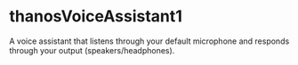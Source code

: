 # thanosVoiceAssistant1
A voice assistant that listens through your default microphone and responds through your output (speakers/headphones).
